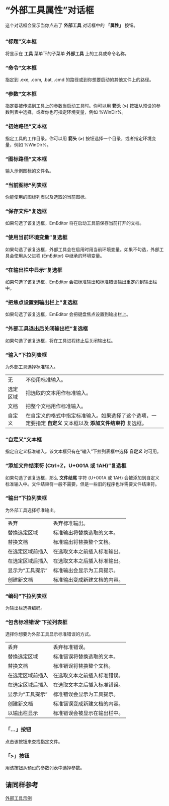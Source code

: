 # “外部工具属性”对话框

这个对话框会显示当你点击了 **外部工具** 对话框中的 **「属性」** 按钮。

## 

### “标题”文本框

将显示在 **工具** 菜单下的子菜单 **外部工具** 上的工具或命令名称。

### “命令”文本框

指定到 .exe, .com, .bat, .cmd 的路径或到你想要启动的其他文件上的路径。

### “参数”文本框

指定要被传递到工具上的参数当启动工具时。你可以用 **箭头** (**>**) 按钮从预设的参数列表中选择，或者你也可指定环境变量，例如 %WinDir%。

### “初始路径”文本框

指定工具的工作目录。你可以用 **箭头** (**>**) 按钮选择一个目录，或者指定环境变量，例如 %WinDir%。

### “图标路径”文本框

输入示例图标的文件名。

### “当前图标”列表框

你能使用的图标列表以及选取的当前图标。

### “保存文件”复选框

如果勾选了该复选框，EmEditor 将在启动工具前保存当前打开的文档。

### “使用当前环境变量”复选框

如果勾选了该复选框，外部工具会在启用时用当前环境变量。如果不勾选，外部工具会使用从父进程 (EmEditor) 中继承的环境变量。

### “在输出栏中显示”复选框

如果勾选了该复选框，EmEditor 会把标准输出和标准错误输出重定向到输出栏中。

### “把焦点设置到输出栏上”复选框

如果勾选了该复选框，EmEditor 会把键盘焦点设置到输出栏上。

### “外部工具退出后关闭输出栏”复选框

如果勾选了该复选框，将在工具进程终止后关闭输出栏。

### “输入”下拉列表框

为外部工具选择标准输入。

|     |     |
| --- | --- |
| 无 | 不使用标准输入。 |
| 选定区域 | 把选取的文本用作标准输入。 |
| 文档 | 把整个文档用作标准输入。 |
| 自定义 | 在自定义的格式中指定标准输入。如果选择了这个选项，一定要指定 **自定义** 文本框以及 **添加文件结束符** 复选框。 |

### “自定义”文本框

指定自定义标准输入。该文本框只有在“输入”下拉列表框中选择 **自定义** 时可用。

### “添加文件结束符 (Ctrl+Z，U+001A 或 1AH)”复选框

如果勾选了该复选框，那么 **文件结尾** 字符 (U+001A 或 1AH) 会被添加到自定义标准输入中。文件结束符一般不需要，但是一些旧的程序也许需要文件结束符。

### “输出”下拉列表框

为外部工具选择标准输出。

|     |     |
| --- | --- |
| 丢弃 | 丢弃标准输出。 |
| 替换选定区域 | 标准输出将替换选取的文本。 |
| 替换文档 | 标准输出将替换整个文档。 |
| 在选定区域前插入 | 在选取文本之前插入标准输出。 |
| 在选定区域后插入 | 在选取文本之后插入标准输出。 |
| 显示为“工具提示” | 标准输出会显示为工具提示。 |
| 创建新文档 | 标准输出变成新建文档的内容。 |

### “编码”下拉列表框

为输出栏选择编码。

### “包含标准错误”下拉列表框

选择你想要为外部工具显示标准错误的方式。

|     |     |
| --- | --- |
| 丢弃 | 丢弃标准错误。 |
| 替换选定区域 | 标准错误将替换选取的文本。 |
| 替换文档 | 标准错误将替换整个文档。 |
| 在选定区域前插入 | 在选取文本之前插入标准错误。 |
| 在选定区域后插入 | 在选取文本之后插入标准错误。 |
| 显示为“工具提示” | 标准错误会显示为工具提示。 |
| 创建新文档 | 标准错误变成新建文档的内容。 |
| 以输出栏显示 | 标准错误会被显示在输出栏中。 |

### 「...」按钮

点击该按钮来查找指定文件。

### 「>」按钮

用该按钮从预设的参数列表中选择参数。

## 请同样参考

[外部工具示例](../../../howto/customize/tools_external)

